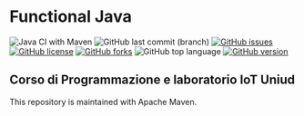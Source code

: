 # Functional Java 

![Java CI with Maven](https://github.com/Denel91/Functional-Java/workflows/Java%20CI%20with%20Maven/badge.svg) ![GitHub last commit (branch)](https://img.shields.io/github/last-commit/Denel91/Functional-Java/master) [![GitHub issues](https://img.shields.io/github/issues/Denel91/Functional-Java)](https://github.com/Denel91/Functional-Java/issues) [![GitHub license](https://img.shields.io/github/license/Denel91/Functional-Java)](https://github.com/Denel91/Functional-Java/blob/master/LICENSE.md) [![GitHub forks](https://img.shields.io/github/forks/Denel91/Functional-Java)](https://github.com/Denel91/Functional-Java/network) ![GitHub top language](https://img.shields.io/github/languages/top/Denel91/Functional-Java) [![GitHub version](https://img.shields.io/badge/Java-v.13.0.2-blue)](https://img.shields.io/badge/Java-v.13.0.2-blue)
## Corso di Programmazione e laboratorio IoT Uniud

This repository is maintained with Apache Maven.